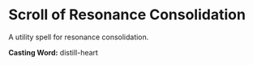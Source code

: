 # Scroll of Resonance Consolidation

A utility spell for resonance consolidation.

**Casting Word:** distill-heart
